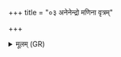 +++
title = "०३ अनेनेन्द्रो मणिना वृत्रम्"

+++
<details><summary>मूलम् (GR)</summary>

अनेनेन्द्रो मणिना वृत्रम् अहन्न्  
अनेनासुरान् पराभावयन् मनीषी ।  
अनेन द्यावापृथिवी उभे अजयद्  
अनेनाजयत् प्रदिशश् चतस्रः ॥
</details>